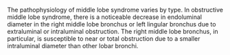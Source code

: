 The pathophysiology of middle lobe syndrome varies by type. In obstructive middle lobe syndrome, there is a noticeable decrease in endoluminal diameter in the right middle lobe bronchus or left lingular bronchus due to extraluminal or intraluminal obstruction. The right middle lobe bronchus, in particular, is susceptible to near or total obstruction due to a smaller intraluminal diameter than other lobar bronchi.